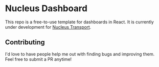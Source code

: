 # Nucleus Dashboard

This repo is a free-to-use template for dashboards in React. It is currently under development for [Nucleus Transport](https://github.com/kanishk98/nucleus-transport).

## Contributing

I'd love to have people help me out with finding bugs and improving them. Feel free to submit a PR anytime! 